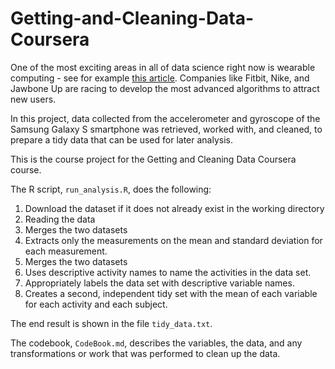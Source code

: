 # Getting-and-Cleaning-Data-Coursera

One of the most exciting areas in all of data science right now is wearable computing - see for example [this article](http://www.insideactivitytracking.com/data-science-activity-tracking-and-the-battle-for-the-worlds-top-sports-brand/). Companies like Fitbit, Nike, and Jawbone Up are racing to develop the most advanced algorithms to attract new users.

In this project, data collected from the accelerometer and gyroscope of the Samsung Galaxy S smartphone was retrieved, worked with, and cleaned, to prepare a tidy data that can be used for later analysis.


This is the course project for the Getting and Cleaning Data Coursera course.

The R script, `run_analysis.R`, does the following:

1. Download the dataset if it does not already exist in the working directory
2. Reading the data
3. Merges the two datasets
4. Extracts only the measurements on the mean and standard deviation for each measurement.
5. Merges the two datasets
6. Uses descriptive activity names to name the activities in the data set.
7. Appropriately labels the data set with descriptive variable names.
8. Creates a second, independent tidy set with the mean of each variable for each activity and each subject.

The end result is shown in the file `tidy_data.txt`.

The codebook, `CodeBook.md`, describes the variables, the data, and any 
transformations or work that was performed to clean up the data. 

